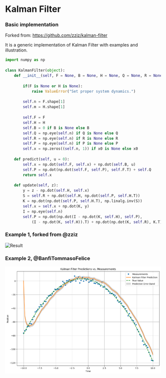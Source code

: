 # Kalman Filter
### Basic implementation

Forked from: https://github.com/zziz/kalman-filter

It is a generic implementation of Kalman Filter with examples and illustration.

```python
import numpy as np

class KalmanFilter(object):
    def __init__(self, F = None, B = None, H = None, Q = None, R = None, P = None, x0 = None):

        if(F is None or H is None):
            raise ValueError("Set proper system dynamics.")

        self.n = F.shape[1]
        self.m = H.shape[1]

        self.F = F
        self.H = H
        self.B = 0 if B is None else B
        self.Q = np.eye(self.n) if Q is None else Q
        self.R = np.eye(self.n) if R is None else R
        self.P = np.eye(self.n) if P is None else P
        self.x = np.zeros((self.n, 1)) if x0 is None else x0

    def predict(self, u = 0):
        self.x = np.dot(self.F, self.x) + np.dot(self.B, u)
        self.P = np.dot(np.dot(self.F, self.P), self.F.T) + self.Q
        return self.x

    def update(self, z):
        y = z - np.dot(self.H, self.x)
        S = self.R + np.dot(self.H, np.dot(self.P, self.H.T))
        K = np.dot(np.dot(self.P, self.H.T), np.linalg.inv(S))
        self.x = self.x + np.dot(K, y)
        I = np.eye(self.n)
        self.P = np.dot(np.dot(I - np.dot(K, self.H), self.P), 
        	(I - np.dot(K, self.H)).T) + np.dot(np.dot(K, self.R), K.T)
```

### Example 1, forked from @zziz
![Result](asset/Figure_1.png)

### Example 2, @BanfiTommasoFelice
![Result](asset/Figure_2.png)
